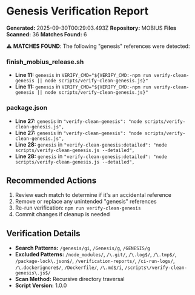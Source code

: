 # Genesis Verification Report

**Generated:** 2025-09-30T00:29:03.493Z
**Repository:** MOBIUS
**Files Scanned:** 36
**Matches Found:** 6

⚠️ **MATCHES FOUND**: The following "genesis" references were detected:

### finish_mobius_release.sh

- **Line 11:** `genesis` in `VERIFY_CMD="${VERIFY_CMD:-npm run verify-clean-genesis || node scripts/verify-clean-genesis.js}"`
- **Line 11:** `genesis` in `VERIFY_CMD="${VERIFY_CMD:-npm run verify-clean-genesis || node scripts/verify-clean-genesis.js}"`

### package.json

- **Line 27:** `genesis` in `"verify-clean-genesis": "node scripts/verify-clean-genesis.js",`
- **Line 27:** `genesis` in `"verify-clean-genesis": "node scripts/verify-clean-genesis.js",`
- **Line 28:** `genesis` in `"verify-clean-genesis:detailed": "node scripts/verify-clean-genesis.js --detailed",`
- **Line 28:** `genesis` in `"verify-clean-genesis:detailed": "node scripts/verify-clean-genesis.js --detailed",`

## Recommended Actions

1. Review each match to determine if it's an accidental reference
2. Remove or replace any unintended "genesis" references
3. Re-run verification: `npm run verify-clean-genesis`
4. Commit changes if cleanup is needed

## Verification Details

- **Search Patterns:** `/genesis/gi`, `/Genesis/g`, `/GENESIS/g`
- **Excluded Patterns:** `/node_modules/`, `/\.git/`, `/\.log$/`, `/\.tmp$/`, `/package-lock\.json$/`, `/verification-reports/`, `/ci-run-logs/`, `/\.dockerignore$/`, `/Dockerfile/`, `/\.md$/i`, `/scripts\/verify-clean-genesis\.js$/`
- **Scan Method:** Recursive directory traversal
- **Script Version:** 1.0.0

